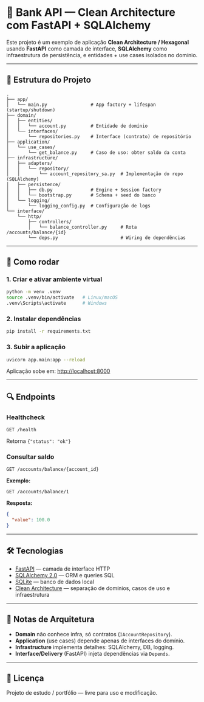 # 🏦 Bank API — Clean Architecture com FastAPI + SQLAlchemy

Este projeto é um exemplo de aplicação **Clean Architecture / Hexagonal** usando **FastAPI** como camada de interface, **SQLAlchemy** como infraestrutura de persistência, e entidades + use cases isolados no domínio.

---

## 📂 Estrutura do Projeto

```
.
├── app/
│   └── main.py                # App factory + lifespan (startup/shutdown)
├── domain/
│   ├── entities/
│   │   └── account.py         # Entidade de domínio
│   └── interfaces/
│       └── repositories.py    # Interface (contrato) de repositório
├── application/
│   └── use_cases/
│       └── get_balance.py     # Caso de uso: obter saldo da conta
├── infrastructure/
│   ├── adapters/
│   │   └── repository/
│   │       └── account_repository_sa.py  # Implementação do repo (SQLAlchemy)
│   ├── persistence/
│   │   ├── db.py              # Engine + Session factory
│   │   └── bootstrap.py       # Schema + seed do banco
│   └── logging/
│       └── logging_config.py  # Configuração de logs
└── interface/
    └── http/
        ├── controllers/
        │   └── balance_controller.py     # Rota /accounts/balance/{id}
        └── deps.py                       # Wiring de dependências
```

---

## 🚀 Como rodar

### 1. Criar e ativar ambiente virtual

```bash
python -m venv .venv
source .venv/bin/activate   # Linux/macOS
.venv\Scripts\activate      # Windows
```

### 2. Instalar dependências

```bash
pip install -r requirements.txt
```

### 3. Subir a aplicação

```bash
uvicorn app.main:app --reload
```

Aplicação sobe em: [http://localhost:8000](http://localhost:8000)

---

## 🔍 Endpoints

### Healthcheck
```http
GET /health
```
Retorna `{"status": "ok"}`

### Consultar saldo
```http
GET /accounts/balance/{account_id}
```

**Exemplo:**

```http
GET /accounts/balance/1
```

**Resposta:**
```json
{
  "value": 100.0
}
```

---

## 🛠 Tecnologias

- [FastAPI](https://fastapi.tiangolo.com/) — camada de interface HTTP
- [SQLAlchemy 2.0](https://docs.sqlalchemy.org/en/20/) — ORM e queries SQL
- [SQLite](https://www.sqlite.org/) — banco de dados local
- [Clean Architecture](https://8thlight.com/blog/uncle-bob/2012/08/13/the-clean-architecture.html) — separação de domínios, casos de uso e infraestrutura

---

## 📖 Notas de Arquitetura

- **Domain** não conhece infra, só contratos (`IAccountRepository`).
- **Application** (use cases) depende apenas de interfaces do domínio.
- **Infrastructure** implementa detalhes: SQLAlchemy, DB, logging.
- **Interface/Delivery** (FastAPI) injeta dependências via `Depends`.

---

## 📜 Licença

Projeto de estudo / portfólio — livre para uso e modificação.
